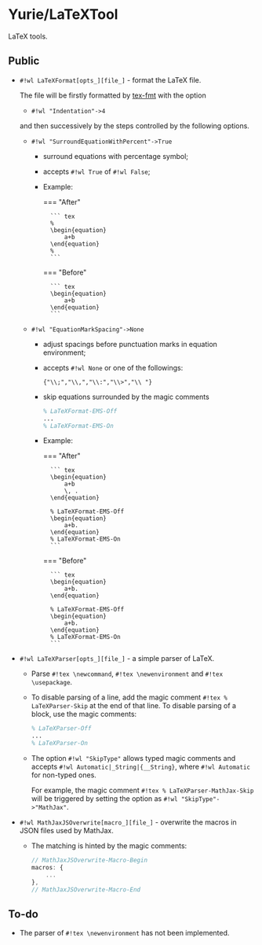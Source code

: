 # Yurie/LaTeXTool

LaTeX tools.

## Public

* `#!wl LaTeXFormat[opts_][file_]` - format the LaTeX file.

    The file will be firstly formatted by [tex-fmt](https://github.com/WGUNDERWOOD/tex-fmt) with the option

    * `#!wl "Indentation"->4`

    and then successively by the steps controlled by the following options.

    * `#!wl "SurroundEquationWithPercent"->True`

        * surround equations with percentage symbol;

        * accepts `#!wl True` of `#!wl False`;

        * Example:

            === "After"

                ``` tex
                %
                \begin{equation}
                    a+b
                \end{equation}
                %
                ```

            === "Before"

                ``` tex
                \begin{equation}
                    a+b
                \end{equation}
                ```

    * `#!wl "EquationMarkSpacing"->None`

        * adjust spacings before punctuation marks in equation environment;

        * accepts `#!wl None` or one of the followings:

            ``` wl
            {"\\;","\\,","\\:","\\>","\\ "}
            ```

        * skip equations surrounded by the magic comments

            ``` tex
            % LaTeXFormat-EMS-Off
            ...
            % LaTeXFormat-EMS-On
            ```

        * Example:

            === "After"

                ``` tex
                \begin{equation}
                    a+b
                    \, .
                \end{equation}

                % LaTeXFormat-EMS-Off
                \begin{equation}
                    a+b.
                \end{equation}
                % LaTeXFormat-EMS-On
                ```

            === "Before"

                ``` tex
                \begin{equation}
                    a+b.
                \end{equation}

                % LaTeXFormat-EMS-Off
                \begin{equation}
                    a+b.
                \end{equation}
                % LaTeXFormat-EMS-On
                ```

* `#!wl LaTeXParser[opts_][file_]` - a simple parser of LaTeX.

    * Parse `#!tex \newcommand`, `#!tex \newenvironment` and `#!tex \usepackage`.

    * To disable parsing of a line, add the magic comment `#!tex % LaTeXParser-Skip` at the end of that line. To disable parsing of a block, use the magic comments:

        ``` tex
        % LaTeXParser-Off
        ...
        % LaTeXParser-On
        ```

    * The option `#!wl "SkipType"` allows typed magic comments and accepts `#!wl Automatic|_String|{__String}`, where `#!wl Automatic` for non-typed ones.

        For example, the magic comment `#!tex % LaTeXParser-MathJax-Skip` will be triggered by setting the option as `#!wl "SkipType"->"MathJax"`.

* `#!wl MathJaxJSOverwrite[macro_][file_]` - overwrite the macros in JSON files used by MathJax.

    * The matching is hinted by the magic comments:

        ``` js
        // MathJaxJSOverwrite-Macro-Begin
        macros: {
            ...
        },
        // MathJaxJSOverwrite-Macro-End
        ```

## To-do

* The parser of `#!tex \newenvironment` has not been implemented.
